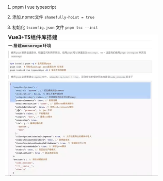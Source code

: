 1. pnpm i vue typescript

2. 添加.npmrc文件 ```shamefully-hoist = true```

3. 初始化 ```tsconfig.json``` 文件 ```pnpm tsc --init```

![alt text](image.png)